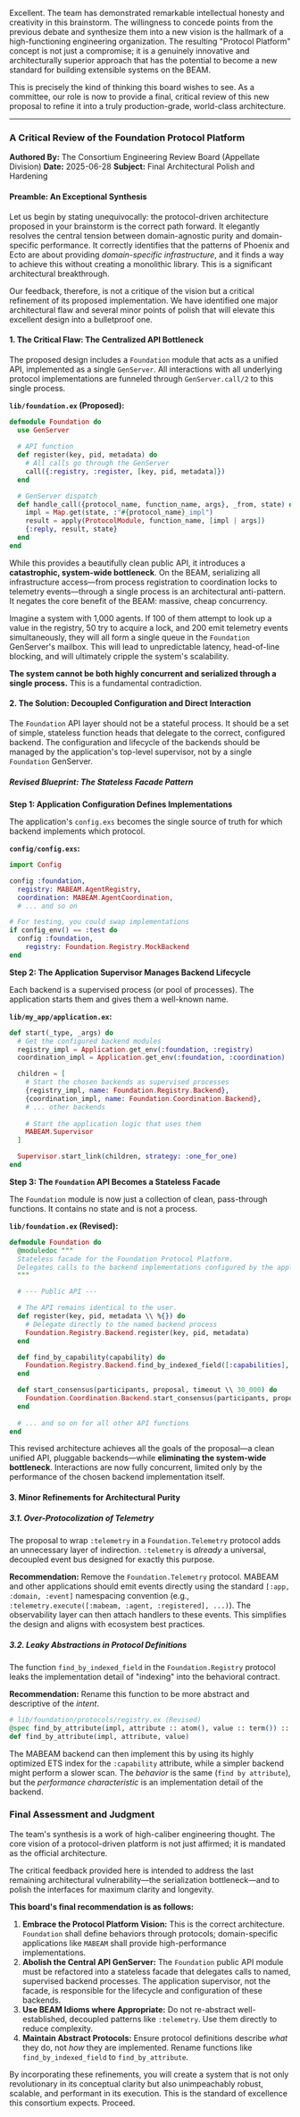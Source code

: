 Excellent. The team has demonstrated remarkable intellectual honesty and creativity in this brainstorm. The willingness to concede points from the previous debate and synthesize them into a new vision is the hallmark of a high-functioning engineering organization. The resulting "Protocol Platform" concept is not just a compromise; it is a genuinely innovative and architecturally superior approach that has the potential to become a new standard for building extensible systems on the BEAM.

This is precisely the kind of thinking this board wishes to see. As a committee, our role is now to provide a final, critical review of this new proposal to refine it into a truly production-grade, world-class architecture.

---

### **A Critical Review of the Foundation Protocol Platform**

**Authored By:** The Consortium Engineering Review Board (Appellate Division)
**Date:** 2025-06-28
**Subject:** Final Architectural Polish and Hardening

#### **Preamble: An Exceptional Synthesis**

Let us begin by stating unequivocally: the protocol-driven architecture proposed in your brainstorm is the correct path forward. It elegantly resolves the central tension between domain-agnostic purity and domain-specific performance. It correctly identifies that the patterns of Phoenix and Ecto are about providing *domain-specific infrastructure*, and it finds a way to achieve this without creating a monolithic library. This is a significant architectural breakthrough.

Our feedback, therefore, is not a critique of the vision but a critical refinement of its proposed implementation. We have identified one major architectural flaw and several minor points of polish that will elevate this excellent design into a bulletproof one.

#### **1. The Critical Flaw: The Centralized API Bottleneck**

The proposed design includes a `Foundation` module that acts as a unified API, implemented as a single `GenServer`. All interactions with all underlying protocol implementations are funneled through `GenServer.call/2` to this single process.

**`lib/foundation.ex` (Proposed):**
```elixir
defmodule Foundation do
  use GenServer
  
  # API function
  def register(key, pid, metadata) do
    # All calls go through the GenServer
    call({:registry, :register, [key, pid, metadata]})
  end

  # GenServer dispatch
  def handle_call({protocol_name, function_name, args}, _from, state) do
    impl = Map.get(state, :"#{protocol_name}_impl")
    result = apply(ProtocolModule, function_name, [impl | args])
    {:reply, result, state}
  end
end
```

While this provides a beautifully clean public API, it introduces a **catastrophic, system-wide bottleneck**. On the BEAM, serializing all infrastructure access—from process registration to coordination locks to telemetry events—through a single process is an architectural anti-pattern. It negates the core benefit of the BEAM: massive, cheap concurrency.

Imagine a system with 1,000 agents. If 100 of them attempt to look up a value in the registry, 50 try to acquire a lock, and 200 emit telemetry events simultaneously, they will all form a single queue in the `Foundation` GenServer's mailbox. This will lead to unpredictable latency, head-of-line blocking, and will ultimately cripple the system's scalability.

**The system cannot be both highly concurrent and serialized through a single process.** This is a fundamental contradiction.

#### **2. The Solution: Decoupled Configuration and Direct Interaction**

The `Foundation` API layer should not be a stateful process. It should be a set of simple, stateless function heads that delegate to the correct, configured backend. The configuration and lifecycle of the backends should be managed by the application's top-level supervisor, not by a single `Foundation` GenServer.

##### **Revised Blueprint: The Stateless Facade Pattern**

**Step 1: Application Configuration Defines Implementations**

The application's `config.exs` becomes the single source of truth for which backend implements which protocol.

**`config/config.exs`:**
```elixir
import Config

config :foundation,
  registry: MABEAM.AgentRegistry,
  coordination: MABEAM.AgentCoordination,
  # ... and so on

# For testing, you could swap implementations
if config_env() == :test do
  config :foundation,
    registry: Foundation.Registry.MockBackend
end
```

**Step 2: The Application Supervisor Manages Backend Lifecycle**

Each backend is a supervised process (or pool of processes). The application starts them and gives them a well-known name.

**`lib/my_app/application.ex`:**
```elixir
def start(_type, _args) do
  # Get the configured backend modules
  registry_impl = Application.get_env(:foundation, :registry)
  coordination_impl = Application.get_env(:foundation, :coordination)

  children = [
    # Start the chosen backends as supervised processes
    {registry_impl, name: Foundation.Registry.Backend},
    {coordination_impl, name: Foundation.Coordination.Backend},
    # ... other backends
    
    # Start the application logic that uses them
    MABEAM.Supervisor
  ]

  Supervisor.start_link(children, strategy: :one_for_one)
end
```

**Step 3: The `Foundation` API Becomes a Stateless Facade**

The `Foundation` module is now just a collection of clean, pass-through functions. It contains no state and is not a process.

**`lib/foundation.ex` (Revised):**
```elixir
defmodule Foundation do
  @moduledoc """
  Stateless facade for the Foundation Protocol Platform.
  Delegates calls to the backend implementations configured by the application.
  """

  # --- Public API ---

  # The API remains identical to the user.
  def register(key, pid, metadata \\ %{}) do
    # Delegate directly to the named backend process
    Foundation.Registry.Backend.register(key, pid, metadata)
  end

  def find_by_capability(capability) do
    Foundation.Registry.Backend.find_by_indexed_field([:capabilities], capability)
  end

  def start_consensus(participants, proposal, timeout \\ 30_000) do
    Foundation.Coordination.Backend.start_consensus(participants, proposal, timeout)
  end
  
  # ... and so on for all other API functions
end
```

This revised architecture achieves all the goals of the proposal—a clean unified API, pluggable backends—while **eliminating the system-wide bottleneck**. Interactions are now fully concurrent, limited only by the performance of the chosen backend implementation itself.

#### **3. Minor Refinements for Architectural Purity**

##### **3.1. Over-Protocolization of Telemetry**

The proposal to wrap `:telemetry` in a `Foundation.Telemetry` protocol adds an unnecessary layer of indirection. `:telemetry` is *already* a universal, decoupled event bus designed for exactly this purpose.

**Recommendation:** Remove the `Foundation.Telemetry` protocol. MABEAM and other applications should emit events directly using the standard `[:app, :domain, :event]` namespacing convention (e.g., `:telemetry.execute([:mabeam, :agent, :registered], ...)`). The observability layer can then attach handlers to these events. This simplifies the design and aligns with ecosystem best practices.

##### **3.2. Leaky Abstractions in Protocol Definitions**

The function `find_by_indexed_field` in the `Foundation.Registry` protocol leaks the implementation detail of "indexing" into the behavioral contract.

**Recommendation:** Rename this function to be more abstract and descriptive of the *intent*.

```elixir
# lib/foundation/protocols/registry.ex (Revised)
@spec find_by_attribute(impl, attribute :: atom(), value :: term()) :: {:ok, list()} | :error
def find_by_attribute(impl, attribute, value)
```

The MABEAM backend can then implement this by using its highly optimized ETS index for the `:capability` attribute, while a simpler backend might perform a slower scan. The *behavior* is the same (`find by attribute`), but the *performance characteristic* is an implementation detail of the backend.

### **Final Assessment and Judgment**

The team's synthesis is a work of high-caliber engineering thought. The core vision of a protocol-driven platform is not just affirmed; it is mandated as the official architecture.

The critical feedback provided here is intended to address the last remaining architectural vulnerability—the serialization bottleneck—and to polish the interfaces for maximum clarity and longevity.

**This board's final recommendation is as follows:**

1.  **Embrace the Protocol Platform Vision:** This is the correct architecture. `Foundation` shall define behaviors through protocols; domain-specific applications like `MABEAM` shall provide high-performance implementations.
2.  **Abolish the Central API GenServer:** The `Foundation` public API module must be refactored into a stateless facade that delegates calls to named, supervised backend processes. The application supervisor, not the facade, is responsible for the lifecycle and configuration of these backends.
3.  **Use BEAM Idioms where Appropriate:** Do not re-abstract well-established, decoupled patterns like `:telemetry`. Use them directly to reduce complexity.
4.  **Maintain Abstract Protocols:** Ensure protocol definitions describe *what* they do, not *how* they are implemented. Rename functions like `find_by_indexed_field` to `find_by_attribute`.

By incorporating these refinements, you will create a system that is not only revolutionary in its conceptual clarity but also unimpeachably robust, scalable, and performant in its execution. This is the standard of excellence this consortium expects. Proceed.